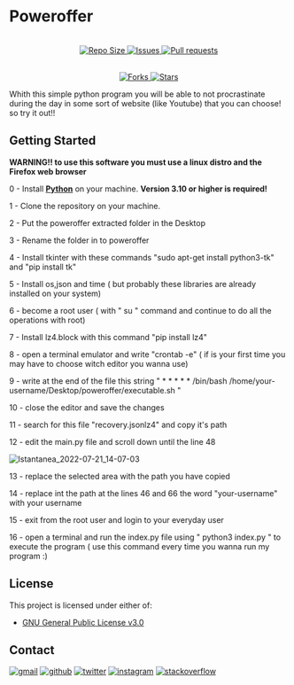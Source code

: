 # Poweroffer

<p align="center">
  <br>
  <a href="https://github.com/archnotwindows/poweroffer/">
    <img alt="Repo Size" src="https://img.shields.io/github/repo-size/archnotwindows/poweroffer?logo=github">
  </a>
  <a href="https://github.com/archnotwindows/poweroffer/issues">
    <img alt="Issues" src="https://img.shields.io/github/issues/archnotwindows/poweroffer?logo=github">
  </a>
  <a href="https://github.com/archnotwindows/poweroffer/pulls">
    <img alt="Pull requests" src="https://img.shields.io/github/issues-pr/archnotwindows/poweroffer?logo=github">
  </a>
</p>
<p align="center">
  <br>
  <a href="https://github.com/archnotwindows/poweroffer/fork">
    <img alt="Forks" src="https://img.shields.io/github/forks/archnotwindows/poweroffer?logo=github">
  </a>
  <a href="https://img.shields.io/github/stars/archnotwindows/poweroffer">
    <img alt="Stars" src="https://img.shields.io/github/stars/archnotwindows/poweroffer?logo=github">
  </a>

Whith this simple python program you will be able to not procrastinate during the day in some sort of website (like Youtube) that you can choose! so try it out!!
## Getting Started
  **WARNING!! to use this software you must use a linux distro and the Firefox web browser**
  
0 - Install **[Python](https://python.org)** on your machine. **Version 3.10 or higher is required!**
  
1 - Clone the repository on your machine.
  
2 - Put the poweroffer extracted folder in the Desktop

3 - Rename the folder in to poweroffer
  
4 - Install tkinter with these commands "sudo apt-get install python3-tk" and "pip install tk"

5 - Install os,json and time ( but probably these libraries are already installed on your system)

6 - become a root user ( with " su " command and continue to do all the operations with root)

7 - Install lz4.block with this command "pip install lz4"

8 - open a terminal emulator and write "crontab -e" ( if is your first time you may have to choose witch editor you wanna use)

9 - write at the end of the file this string " * * * * * /bin/bash /home/your-username/Desktop/poweroffer/executable.sh "

10 - close the editor and save the changes

11 - search for this file "recovery.jsonlz4" and copy it's path

12 - edit the main.py file and scroll down until the line 48 

![Istantanea_2022-07-21_14-07-03](https://user-images.githubusercontent.com/108471111/180209819-e4a4d0e0-80db-4a75-8689-e00b6b1ed44a.png)


13 - replace the selected area with the path you have copied 

14 - replace int the path at the lines 46 and 66 the word "your-username" with your username

15 - exit from the root user and login to your everyday user 

16 - open a terminal and run the index.py file using " python3 index.py " to execute the program ( use this command every time you wanna run my program :)



## License

This project is licensed under either of:
- [GNU General Public License v3.0](https://www.gnu.org/licenses/gpl-3.0.html)

## Contact

[![gmail](https://img.shields.io/badge/Gmail-D14836?style=for-the-badge&logo=Gmail&logoColor=white)](mailto:lorenzo020406@gmail.com)
[![github](https://img.shields.io/badge/GitHub-000000?style=for-the-badge&logo=GitHub&logoColor=white)](https://github.com/archnotwindows)
[![twitter](https://img.shields.io/badge/Twitter-007fff?style=for-the-badge&logo=twitter&logoColor=white)](https://twitter.com/Lollopro59_)
[![instagram](https://img.shields.io/badge/Instagram-8f00ff?style=for-the-badge&logo=instagram&logoColor=white)](https://www.instagram.com/_not_tech_/)
[![stackoverflow](https://img.shields.io/badge/StackOverFlow-FF8000?style=for-the-badge&logo=stackoverflow&logoColor=white)](https://stackoverflow.com/users/19628082/archnotwindows)
